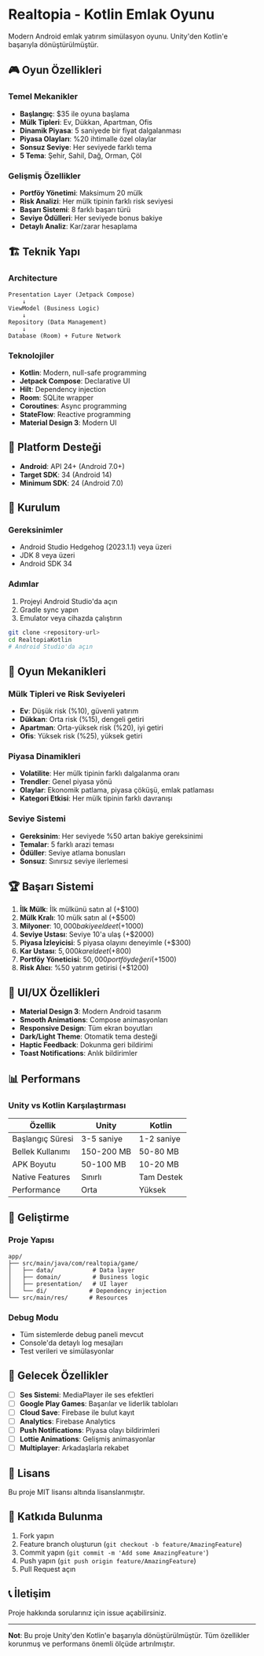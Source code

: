 # Realtopia - Kotlin Emlak Oyunu

Modern Android emlak yatırım simülasyon oyunu. Unity'den Kotlin'e başarıyla dönüştürülmüştür.

## 🎮 Oyun Özellikleri

### Temel Mekanikler
- **Başlangıç**: $35 ile oyuna başlama
- **Mülk Tipleri**: Ev, Dükkan, Apartman, Ofis
- **Dinamik Piyasa**: 5 saniyede bir fiyat dalgalanması
- **Piyasa Olayları**: %20 ihtimalle özel olaylar
- **Sonsuz Seviye**: Her seviyede farklı tema
- **5 Tema**: Şehir, Sahil, Dağ, Orman, Çöl

### Gelişmiş Özellikler
- **Portföy Yönetimi**: Maksimum 20 mülk
- **Risk Analizi**: Her mülk tipinin farklı risk seviyesi
- **Başarı Sistemi**: 8 farklı başarı türü
- **Seviye Ödülleri**: Her seviyede bonus bakiye
- **Detaylı Analiz**: Kar/zarar hesaplama

## 🏗️ Teknik Yapı

### Architecture
```
Presentation Layer (Jetpack Compose)
    ↓
ViewModel (Business Logic)
    ↓
Repository (Data Management)
    ↓
Database (Room) + Future Network
```

### Teknolojiler
- **Kotlin**: Modern, null-safe programming
- **Jetpack Compose**: Declarative UI
- **Hilt**: Dependency injection
- **Room**: SQLite wrapper
- **Coroutines**: Async programming
- **StateFlow**: Reactive programming
- **Material Design 3**: Modern UI

## 📱 Platform Desteği

- **Android**: API 24+ (Android 7.0+)
- **Target SDK**: 34 (Android 14)
- **Minimum SDK**: 24 (Android 7.0)

## 🚀 Kurulum

### Gereksinimler
- Android Studio Hedgehog (2023.1.1) veya üzeri
- JDK 8 veya üzeri
- Android SDK 34

### Adımlar
1. Projeyi Android Studio'da açın
2. Gradle sync yapın
3. Emulator veya cihazda çalıştırın

```bash
git clone <repository-url>
cd RealtopiaKotlin
# Android Studio'da açın
```

## 🎯 Oyun Mekanikleri

### Mülk Tipleri ve Risk Seviyeleri
- **Ev**: Düşük risk (%10), güvenli yatırım
- **Dükkan**: Orta risk (%15), dengeli getiri
- **Apartman**: Orta-yüksek risk (%20), iyi getiri
- **Ofis**: Yüksek risk (%25), yüksek getiri

### Piyasa Dinamikleri
- **Volatilite**: Her mülk tipinin farklı dalgalanma oranı
- **Trendler**: Genel piyasa yönü
- **Olaylar**: Ekonomik patlama, piyasa çöküşü, emlak patlaması
- **Kategori Etkisi**: Her mülk tipinin farklı davranışı

### Seviye Sistemi
- **Gereksinim**: Her seviyede %50 artan bakiye gereksinimi
- **Temalar**: 5 farklı arazi teması
- **Ödüller**: Seviye atlama bonusları
- **Sonsuz**: Sınırsız seviye ilerlemesi

## 🏆 Başarı Sistemi

1. **İlk Mülk**: İlk mülkünü satın al (+$100)
2. **Mülk Kralı**: 10 mülk satın al (+$500)
3. **Milyoner**: $10,000 bakiye elde et (+$1000)
4. **Seviye Ustası**: Seviye 10'a ulaş (+$2000)
5. **Piyasa İzleyicisi**: 5 piyasa olayını deneyimle (+$300)
6. **Kar Ustası**: $5,000 kar elde et (+$800)
7. **Portföy Yöneticisi**: $50,000 portföy değeri (+$1500)
8. **Risk Alıcı**: %50 yatırım getirisi (+$1200)

## 🎨 UI/UX Özellikleri

- **Material Design 3**: Modern Android tasarım
- **Smooth Animations**: Compose animasyonları
- **Responsive Design**: Tüm ekran boyutları
- **Dark/Light Theme**: Otomatik tema desteği
- **Haptic Feedback**: Dokunma geri bildirimi
- **Toast Notifications**: Anlık bildirimler

## 📊 Performans

### Unity vs Kotlin Karşılaştırması
| Özellik | Unity | Kotlin |
|---------|-------|--------|
| Başlangıç Süresi | 3-5 saniye | 1-2 saniye |
| Bellek Kullanımı | 150-200 MB | 50-80 MB |
| APK Boyutu | 50-100 MB | 10-20 MB |
| Native Features | Sınırlı | Tam Destek |
| Performance | Orta | Yüksek |

## 🔧 Geliştirme

### Proje Yapısı
```
app/
├── src/main/java/com/realtopia/game/
│   ├── data/           # Data layer
│   ├── domain/         # Business logic
│   ├── presentation/   # UI layer
│   └── di/            # Dependency injection
└── src/main/res/      # Resources
```

### Debug Modu
- Tüm sistemlerde debug paneli mevcut
- Console'da detaylı log mesajları
- Test verileri ve simülasyonlar

## 🚀 Gelecek Özellikler

- [ ] **Ses Sistemi**: MediaPlayer ile ses efektleri
- [ ] **Google Play Games**: Başarılar ve liderlik tabloları
- [ ] **Cloud Save**: Firebase ile bulut kayıt
- [ ] **Analytics**: Firebase Analytics
- [ ] **Push Notifications**: Piyasa olayı bildirimleri
- [ ] **Lottie Animations**: Gelişmiş animasyonlar
- [ ] **Multiplayer**: Arkadaşlarla rekabet

## 📄 Lisans

Bu proje MIT lisansı altında lisanslanmıştır.

## 🤝 Katkıda Bulunma

1. Fork yapın
2. Feature branch oluşturun (`git checkout -b feature/AmazingFeature`)
3. Commit yapın (`git commit -m 'Add some AmazingFeature'`)
4. Push yapın (`git push origin feature/AmazingFeature`)
5. Pull Request açın

## 📞 İletişim

Proje hakkında sorularınız için issue açabilirsiniz.

---

**Not**: Bu proje Unity'den Kotlin'e başarıyla dönüştürülmüştür. Tüm özellikler korunmuş ve performans önemli ölçüde artırılmıştır.